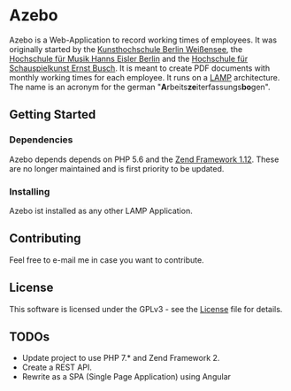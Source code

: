 # Azebo
Azebo is a Web-Application to record working times of employees. It was originally started
by the [Kunsthochschule Berlin Weißensee](https://www.kh-berlin.de/), the [Hochschule
für Musik Hanns Eisler Berlin](https://www.hfm-berlin.de/) and the [Hochschule für
Schauspielkunst Ernst Busch](https://www.hfs-berlin.de/index.html). It is meant to
create PDF documents with monthly working times for each employee. It runs on a
[LAMP](https://en.wikipedia.org/wiki/LAMP_software_bundle) architecture. The name
is an acronym for the german "**A**rbeits**ze**iterfassungs**bo**gen".

## Getting Started
### Dependencies
Azebo depends depends on PHP 5.6 and  the
[Zend Framework 1.12](https://github.com/zendframework/zf1). These are no longer
maintained and is first priority to be updated.
### Installing
Azebo ist installed as any other LAMP Application.
<!--- TODO Installationsanweisung schreiben! --->

## Contributing
Feel free to e-mail me in case you want to contribute.

## License
This software is licensed under the GPLv3 - see the
[License](https://github.com/emanuel-minetti/azebo/blob/master/LICENSE) file
for details.

## TODOs
- Update project to use PHP 7.* and Zend Framework 2.
- Create a REST API.
- Rewrite as a SPA (Single Page Application) using Angular
